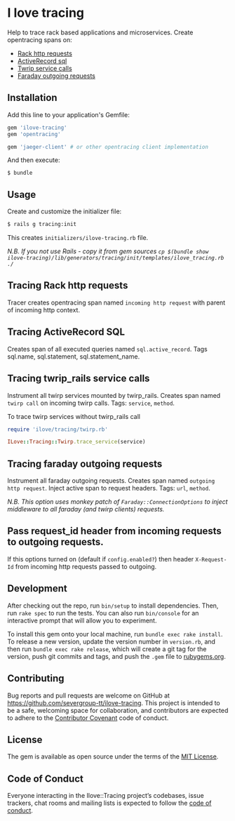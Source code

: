# I love tracing

Help to trace rack based applications and microservices. Create opentracing spans on:
 - [Rack http requests](#tracing-rack-http-requests)
 - [ActiveRecord sql](#tracing-activerecord-sql)
 - [Twrip service calls](#tracing-twrip_rails-service-calls)
 - [Faraday outgoing requests](#tracing-faraday-outgoing-requests)

## Installation

Add this line to your application's Gemfile:

```ruby
gem 'ilove-tracing'
gem 'opentracing'

gem 'jaeger-client' # or other opentracing client implementation
```

And then execute:

    $ bundle

## Usage

Create and customize the initializer file:

```sh
$ rails g tracing:init
```

This creates `initializers/ilove-tracing.rb` file. 

_N.B. If you not use Rails - copy it from gem sources 
`cp $(bundle show ilove-tracing)/lib/generators/tracing/init/templates/ilove_tracing.rb ./`_ 

## Tracing Rack http requests

Tracer creates opentracing span named `incoming http request` with parent of incoming http context.

## Tracing ActiveRecord SQL

Creates span of all executed queries named `sql.active_record`. Tags sql.name, sql.statement, sql.statement_name.

## Tracing twrip_rails service calls

Instrument all twirp services mounted by twirp_rails. Creates span named `twirp call` on incoming twirp calls. 
Tags: `service`, `method`. 

To trace twirp services without twirp_rails call 
```ruby
require 'ilove/tracing/twirp.rb'

ILove::Tracing::Twirp.trace_service(service)
```

## Tracing faraday outgoing requests

Instrument all faraday outgoing requests. Creates span named `outgoing http request`. 
Inject active span to request headers. 
Tags: `url`, `method`. 

_N.B. This option uses monkey patch of `Faraday::ConnectionOptions` to inject middleware to all faraday 
(and twirp clients) requests._

## Pass request_id header from incoming requests to outgoing requests.

If this options turned on (default if `config.enabled?`) then header `X-Request-Id` from incoming http requests passed to outgoing.

## Development

After checking out the repo, run `bin/setup` to install dependencies. Then, run `rake spec` to run the tests. You can also run `bin/console` for an interactive prompt that will allow you to experiment.

To install this gem onto your local machine, run `bundle exec rake install`. To release a new version, update the version number in `version.rb`, and then run `bundle exec rake release`, which will create a git tag for the version, push git commits and tags, and push the `.gem` file to [rubygems.org](https://rubygems.org).

## Contributing

Bug reports and pull requests are welcome on GitHub at https://github.com/severgroup-tt/ilove-tracing. This project is intended to be a safe, welcoming space for collaboration, and contributors are expected to adhere to the [Contributor Covenant](http://contributor-covenant.org) code of conduct.

## License

The gem is available as open source under the terms of the [MIT License](https://opensource.org/licenses/MIT).

## Code of Conduct

Everyone interacting in the Ilove::Tracing project’s codebases, issue trackers, chat rooms and mailing lists is expected to follow the [code of conduct](https://github.com/[USERNAME]/ilove-tracing/blob/master/CODE_OF_CONDUCT.md).
